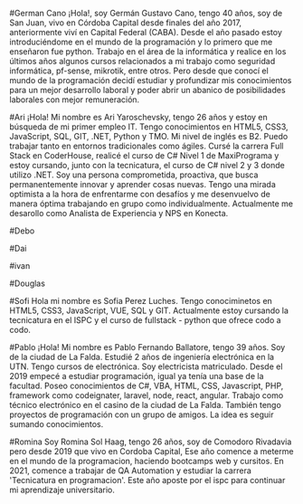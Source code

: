 #German Cano
¡Hola!, soy Germán Gustavo Cano, tengo 40 años, soy de San Juan, vivo en Córdoba Capital desde finales del año 2017, anteriormente viví en Capital Federal (CABA). Desde el año pasado estoy introduciéndome en el mundo de la programación y lo primero que me enseñaron fue python.
Trabajo en el área de la informática y realice en los últimos años algunos cursos relacionados a mi trabajo como seguridad informática, pf-sense, mikrotik, entre otros. Pero desde que conocí el mundo de la programación decidí estudiar y profundizar mis conocimientos para un mejor desarrollo laboral y poder abrir un abanico de posibilidades laborales con mejor remuneración.

#Ari
¡Hola! Mi nombre es Ari Yaroschevsky, tengo 26 años y estoy en búsqueda de mi primer empleo IT.
Tengo conocimientos en HTML5, CSS3, JavaScript, SQL, GIT, .NET, Python y TMO.  Mi nivel de inglés es B2. Puedo trabajar tanto en entornos tradicionales como ágiles.
Cursé la carrera Full Stack en CoderHouse, realicé el curso de C# Nivel 1 de MaxiPrograma y estoy cursando, junto con la tecnicatura, el curso de C# nivel 2 y 3 donde utilizo .NET. 
Soy una persona comprometida, proactiva, que busca permanentemente innovar y aprender cosas nuevas. Tengo una mirada optimista a la hora de enfrentarme con desafíos y me desenvuelvo de manera óptima trabajando en grupo como individualmente.
Actualmente me desarollo como Analista de Experiencia y NPS en Konecta.

#Debo

#Dai

#ivan

#Douglas

#Sofi
Hola mi nombre es Sofia Perez Luches. Tengo conociminetos en HTML5, CSS3, JavaScript, VUE, SQL y GIT. Actualmente estoy cursando la tecnicatura en el ISPC y el curso de fullstack - python que ofrece codo a codo.

#Pablo
¡Hola! Mi nombre es Pablo Fernando Ballatore, tengo 39 años. Soy de la ciudad de La Falda. Estudié 2 años de ingeniería electrónica en la UTN. Tengo cursos de electrónica. Soy electricista matriculado. Desde el 2019 empecé a estudiar programación, igual ya tenía una base de la facultad. Poseo conocimientos de C#, VBA, HTML, CSS, Javascript, PHP, framework como codeignater, laravel, node, react, angular. Trabajo como técnico electrónico en el casino de la ciudad de La Falda. También tengo proyectos de programación con un grupo de amigos. La idea es seguir sumando conocimientos.

#Romina
Soy Romina Sol Haag, tengo 26 años, soy de Comodoro Rivadavia pero desde 2019 que vivo en Cordoba Capital, Ese año comence a meterme en el mundo de la programacion, haciendo bootcamps web y cursitos. En 2021, comence a trabajar de QA Automation y estudiar la carrera 'Tecnicatura en programacion'. Este año aposte por el ispc para continuar mi aprendizaje universitario.
